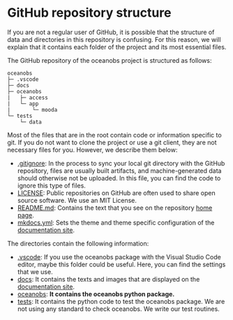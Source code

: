 # GitHub repository structure

If you are not a regular user of GitHub, it is possible that the structure of data and directories in this repository is confusing. For this reason, we will explain that it contains each folder of the project and its most essential files.

The GitHub repository of the oceanobs project is structured as follows:

<pre><code>oceanobs
├─ .vscode
├─ docs
├─ oceanobs
|   ├─ access
|   └─ app
|       └─ mooda
└─ tests
    └─ data
</code></pre>

Most of the files that are in the root contain code or information specific to git. If you do not want to clone the project or use a git client, they are not necessary files for you. However, we describe them below:

* [.gitignore](.gitignore): In the process to sync your local git directory with the GitHub repository, files are usually built artifacts, and machine-generated data should otherwise not be uploaded. In this file, you can find the code to ignore this type of files.
* [LICENSE](LICENSE): Public repositories on GitHub are often used to share open source software. We use an MIT License.
* [README.md](README.md): Contains the text that you see on the repository [home page](https://github.com/rbardaji/oceanobs).
* [mkdocs.yml](mkdocs.yml): Sets the theme and theme specific configuration of the [documentation site](https://oceanobs.readthedocs.io/).

The directories contain the following information:

* [.vscode](../.vscode): If you use the oceanobs package with the Visual Studio Code editor, maybe this folder could be useful. Here, you can find the settings that we use.
* [docs](../docs): It contains the texts and images that are displayed on the [documentation site](https://oceanobs.readthedocs.io/).
* [oceanobs](../oceanobs): **It contains the oceanobs python package.**
* [tests](../docs): It contains the python code to test the oceanobs package. We are not using any standard to check oceanobs. We write our test routines.
